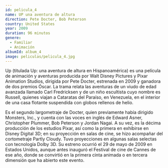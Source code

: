 ```yaml
---
id: pelicula_4
name: UP una aventura de altura
direction: Pete Docter, Bob Peterson
country: United States
year: 2009
duration: 96 minutos
genere:
  - Familiar
  - Animación
albumId: album_4
image: peliculas/pelicula_4.jpg
---
```


Up (titulada Up: una aventura de altura en Hispanoamérica) es una película de animación y aventuras producida por Walt Disney Pictures y Pixar Animation Studios, dirigida por Pete Docter, estrenada en 2009 y ganadora de dos premios Óscar. La trama relata las aventuras de un viudo de edad avanzada llamado Carl Fredricksen y de un niño escultista cuyo nombre es Russell, quienes viajan a Cataratas del Paraíso, en Venezuela, en el interior de una casa flotante suspendida con globos rellenos de helio.

Es el segundo largometraje de Docter, quien previamente había dirigido Monsters, Inc., y cuenta con las voces en inglés de Edward Asner, Christopher Plummer, Bob Peterson y Jordan Nagai. A su vez, es la décima producción de los estudios Pixar, así como la primera en exhibirse en Disney Digital 3D; en su proyección en salas de cine, se hizo acompañar del cortometraje Partly Cloudy.​ Tuvo proyecciones en algunas salas selectas con tecnología Dolby 3D. Su estreno ocurrió el 29 de mayo de 2009 en Estados Unidos, aunque antes inauguró el Festival de cine de Cannes de ese año, donde se convirtió en la primera cinta animada o en tercera dimensión que ha abierto este evento.